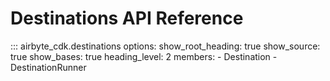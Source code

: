# Destinations API Reference

::: airbyte_cdk.destinations
    options:
      show_root_heading: true
      show_source: true
      show_bases: true
      heading_level: 2
      members:
        - Destination
        - DestinationRunner
